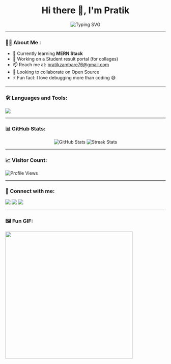 <h1 align="center">Hi there 👋, I'm Pratik</h1>

<p align="center">
  <img src="https://readme-typing-svg.herokuapp.com?font=Fira+Code&size=22&pause=1000&center=true&vCenter=true&multiline=true&width=500&height=80&lines=I'm+a+curious+developer.;I+love+building+cool+projects!;Learning+MERN+%2B+AI+tools" alt="Typing SVG" />
</p>

---

### 👨‍💻 About Me :
- 🌱 Currently learning **MERN Stack**
- 🔭 Working on a Student result portal (for collages) 
- 📫 Reach me at: pratikzambare76@gmail.com
- 🤝 Looking to collaborate on Open Source  
- ⚡ Fun fact: I love debugging more than coding 😅

---


### 🛠️ Languages and Tools:
<p align="left">
  <img src="https://skillicons.dev/icons?i=html,css,js,react,nodejs,mongodb,python,flask,github,git,vscode,linux,figma" />
</p>

---

### 📊 GitHub Stats:
<p align="center">
  <img src="https://github-readme-stats.vercel.app/api?username=pratikzambare76&show_icons=true&theme=tokyonight" alt="GitHub Stats" />
  <img src="https://github-readme-streak-stats.herokuapp.com/?user=pratikzambare76&theme=tokyonight" alt="Streak Stats" />
</p>

---

### 📈 Visitor Count:
<p>
  <img src="https://komarev.com/ghpvc/?username=pratikzambare76&color=blue" alt="Profile Views" />
</p>

---

### 🎯 Connect with me:
<p>
  <a href="https://linkedin.com/in/your-link"><img src="https://img.shields.io/badge/LinkedIn-blue?style=flat&logo=linkedin" /></a>
  <a href="mailto:your-email@example.com"><img src="https://img.shields.io/badge/Gmail-red?style=flat&logo=gmail" /></a>
  <a href="https://twitter.com/yourhandle"><img src="https://img.shields.io/badge/Twitter-blue?style=flat&logo=twitter" /></a>
</p>

---

### 🖼️ Fun GIF:
<img align="center" src="https://media.giphy.com/media/qgQUggAC3Pfv687qPC/giphy.gif" width="400" />
